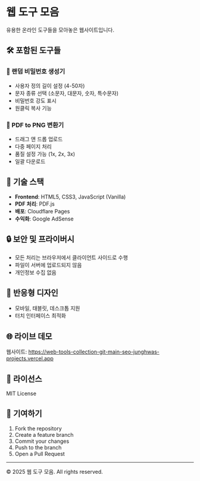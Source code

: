 # 웹 도구 모음

유용한 온라인 도구들을 모아놓은 웹사이트입니다.

## 🛠️ 포함된 도구들

### 🔑 랜덤 비밀번호 생성기
- 사용자 정의 길이 설정 (4-50자)
- 문자 종류 선택 (소문자, 대문자, 숫자, 특수문자)
- 비밀번호 강도 표시
- 원클릭 복사 기능

### 📄 PDF to PNG 변환기
- 드래그 앤 드롭 업로드
- 다중 페이지 처리
- 품질 설정 가능 (1x, 2x, 3x)
- 일괄 다운로드

## 🚀 기술 스택

- **Frontend**: HTML5, CSS3, JavaScript (Vanilla)
- **PDF 처리**: PDF.js
- **배포**: Cloudflare Pages
- **수익화**: Google AdSense

## 🔒 보안 및 프라이버시

- 모든 처리는 브라우저에서 클라이언트 사이드로 수행
- 파일이 서버에 업로드되지 않음
- 개인정보 수집 없음

## 📱 반응형 디자인

- 모바일, 태블릿, 데스크톱 지원
- 터치 인터페이스 최적화

## 🌐 라이브 데모

웹사이트: https://web-tools-collection-git-main-seo-junghwas-projects.vercel.app

## 📝 라이선스

MIT License

## 🤝 기여하기

1. Fork the repository
2. Create a feature branch
3. Commit your changes
4. Push to the branch
5. Open a Pull Request

---

© 2025 웹 도구 모음. All rights reserved.